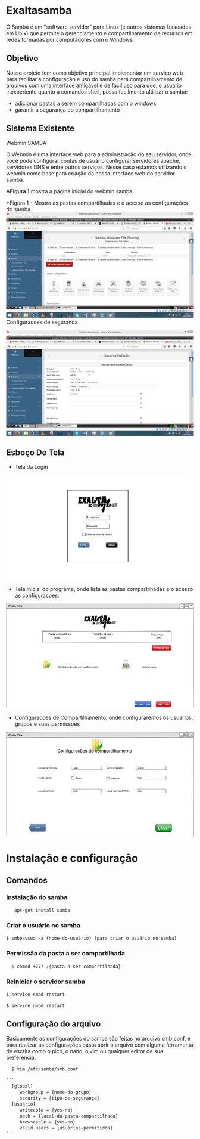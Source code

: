 # Exaltasamba

O Samba é um "software servidor" para Linux (e outros sistemas baseados em Unix) que permite o gerenciamento e compartilhamento de recursos em redes formadas por computadores com o Windows.


## Objetivo

Nosso projeto tem como objetivo principal implementar um serviço web para facilitar a configuração e uso do samba para compartilhamento de arquivos com uma interface amigável e de fácil uso para que, o usuario inexperiente quanto a comandos shell, possa facilmento ultilizar o samba:

* adicionar pastas a serem compartilhadas com o windows
* garantir a segurança do compartilhamento

## Sistema Existente

Webmin SAMBA

O Webmin é uma interface web para a administração do seu servidor, onde você pode configurar contas de usuário
    configurar servidores apache, servidores DNS e entre outros serviços. Nesse caso estamos utilizando o webmin como
    base para criação da nossa interface web do servidor samba.

A**Figura 1** mostra a pagina inicial do webmin samba

*Figura 1 - Mostra as pastas compartilhadas e o acesso as configurações do samba
![Alt Text](/doc/img/IMG_20022017_170226_0.png)
Configuracoes de seguranca

![Alt Text](/doc/img/IMG_20022017_170316_0.png)


## Esboço De Tela

   - Tela da Login

![Alt Text](/doc/img/TelaLogin.png)

   - Tela inicial do programa, onde lista as pastas compartilhadas e o acesso as configuracoes.

![Alt Text](/doc/img/Tela1.png)

   - Configuracoes de Compartilhamento, onde configuraremos os usuarios, grupos e suas permissoes

![Alt Text](/doc/img/Comp.png)


# Instalação e configuração

## Comandos

### Instalação do samba

 ```
    apt-get install samba
 ```


### Criar o usuário no samba

  ```
  $ smbpasswd -a {nome-do-usuário} (para criar o usuário no samba)
  ```

### Permissão da pasta a ser compartilhada
  
  ```
    $ chmod +777 /{pasta-a-ser-compartilhada}
  ``` 

### Reiniciar o servidor samba

  ```
  $ service smbd restart
  ```

  ```
  $ service nmbd restart
  ```
  
## Configuração do arquivo

Basicamente as configurações do samba são feitas no arquivo smb.conf, e para realizar as configurações basta abrir o arquivo com alguma ferramenta de escrita como o pico, o nano, o vim ou qualquer editor de sua preferência.

  ```
    $ vim /etc/samba/smb.conf
  ```

    ```
      [global]
         workgroup = {nome-do-grupo}
         security = {tipo-de-segurança}
      [usuário]
         writeable = {yes-no}
         path = {local-da-pasta-compartilhada}
         browseable = {yes-no}
         valid users = {usuários-permitidos}
    ```


